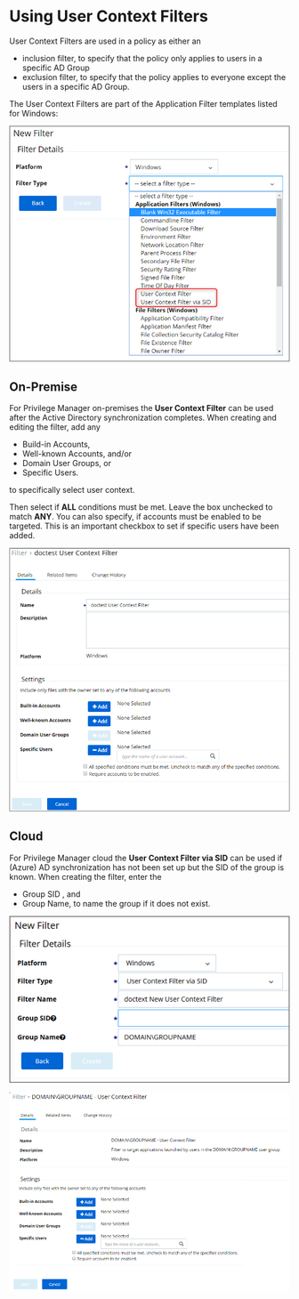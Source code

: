 [title]: # (User Context Filters)
[tags]: # (sid)
[priority]: # (2)
# Using User Context Filters

User Context Filters are used in a policy as either an

* inclusion filter,  to specify that the policy only applies to users in a specific AD Group
* exclusion filter, to specify that the policy applies to everyone except the users in a specific AD Group.

The User Context Filters are part of the Application Filter templates listed for Windows:

![User Context Filter templates](images/user_context.png)

## On-Premise

For Privilege Manager on-premises the __User Context Filter__ can be used after the Active Directory synchronization completes. When creating and editing the filter, add any 

* Build-in Accounts,
* Well-known Accounts, and/or
* Domain User Groups, or
* Specific Users.

to specifically select user context.

Then select if __ALL__ conditions must be met. Leave the box unchecked to match __ANY__. You can also specify, if accounts must be enabled to be targeted. This is an important checkbox to set if specific users have been added.

![Create User Context Filter](images/user_context_1.png)

## Cloud

For Privilege Manager cloud the __User Context Filter via SID__ can be used if (Azure) AD synchronization has not been set up but the SID of the group is known. When creating the filter, enter the

* Group SID , and
* Group Name, to name the group if it does not exist.

![Create User Context Filter via SID](images/user_context_2.png)

![Edit User Context Filter via SID](images/user_context_sid_edit.png)
